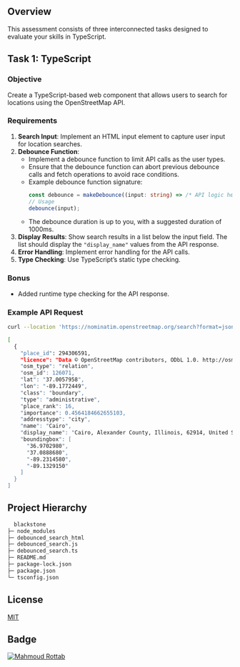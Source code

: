 ## Overview

This assessment consists of three interconnected tasks designed to evaluate your skills in TypeScript.

## Task 1: TypeScript

### Objective

Create a TypeScript-based web component that allows users to search for locations using the OpenStreetMap API.

### Requirements

1. **Search Input**: Implement an HTML input element to capture user input for location searches.
2. **Debounce Function**:
   - Implement a debounce function to limit API calls as the user types.
   - Ensure that the debounce function can abort previous debounce calls and fetch operations to avoid race conditions.
   - Example debounce function signature:
     ```typescript
     const debounce = makeDebounce((input: string) => /* API logic here */, 1000);
     // Usage
     debounce(input);
     ```
   - The debounce duration is up to you, with a suggested duration of 1000ms.
3. **Display Results**: Show search results in a list below the input field. The list should display the `"display_name"` values from the API response.
4. **Error Handling**: Implement error handling for the API calls.
5. **Type Checking**: Use TypeScript’s static type checking.

### Bonus
- Added runtime type checking for the API response.

### Example API Request

```bash
curl --location 'https://nominatim.openstreetmap.org/search?format=json&q=cairo'

[
  {
    "place_id": 294306591,
    "licence": "Data © OpenStreetMap contributors, ODbL 1.0. http://osm.org/copyright",
    "osm_type": "relation",
    "osm_id": 126071,
    "lat": "37.0057958",
    "lon": "-89.1772449",
    "class": "boundary",
    "type": "administrative",
    "place_rank": 16,
    "importance": 0.4564184662655103,
    "addresstype": "city",
    "name": "Cairo",
    "display_name": "Cairo, Alexander County, Illinois, 62914, United States",
    "boundingbox": [
      "36.9702980",
      "37.0888680",
      "-89.2314580",
      "-89.1329150"
    ]
  }
]
```

## Project Hierarchy
```bash
  blackstone                     
├─ node_modules 
├─ debounced_search_html
├─ debounced_search.js
├─ debounced_search.ts
├─ README.md
├─ package-lock.json
├─ package.json
└─ tsconfig.json
```

## License

[MIT](https://choosealicense.com/licenses/mit/)

## Badge

<a href="https://rottab.vercel.app"> <img src="https://img.shields.io/badge/Mahmoud%20Rottab-Porfolio" alt="Mahmoud Rottab" /> </a>